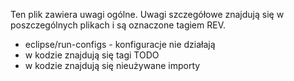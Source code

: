 Ten plik zawiera uwagi ogólne.
Uwagi szczegółowe znajdują się w poszczególnych plikach i są oznaczone tagiem REV.

* eclipse/run-configs - konfiguracje nie działają
* w kodzie znajdują się tagi TODO
* w kodzie znajdują się nieużywane importy
